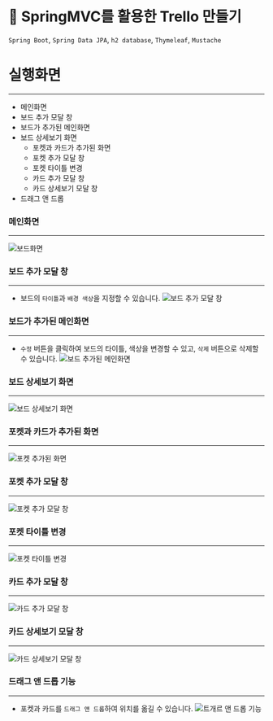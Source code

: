 # 🌻 SpringMVC를 활용한 Trello 만들기
`Spring Boot`, `Spring Data JPA`, `h2 database`, `Thymeleaf`, `Mustache`

# 실행화면

---
- 메인화면
- 보드 추가 모달 창
- 보드가 추가된 메인화면
- 보드 상세보기 화면 
    - 포켓과 카드가 추가된 화면
    - 포켓 추가 모달 창
    - 포켓 타이틀 변경
    - 카드 추가 모달 창
    - 카드 상세보기 모달 창 
- 드래그 앤 드롭

### 메인화면

---
![보드화면](src/main/resources/static/img/main_page.png)

### 보드 추가 모달 창

---
* 보드의 `타이틀`과 `배경 색상`을 지정할 수 있습니다.
![보드 추가 모달 창](src/main/resources/static/img/add_Board_modal.png)
 
### 보드가 추가된 메인화면

---
* `수정` 버튼을 클릭하여 보드의 타이틀, 색상을 변경할 수 있고, `삭제` 버튼으로 삭제할 수 있습니다.
![보드 추가된 메인화면](src/main/resources/static/img/main_page_with_boards.png)
  
### 보드 상세보기 화면

---
![보드 상세보기 화면](src/main/resources/static/img/board_detail.png)

### 포켓과 카드가 추가된 화면

---
![포켓 추가된 화면](src/main/resources/static/img/board_detail_with_pockets.png)

### 포켓 추가 모달 창

---
![포켓 추가 모달 창](src/main/resources/static/img/add_pocket_modal.png)

### 포켓 타이틀 변경

---
![포켓 타이틀 변경](src/main/resources/static/img/update_pocket_title.png)

### 카드 추가 모달 창

---
![카드 추가 모달 창](src/main/resources/static/img/add_card_modal.png)

### 카드 상세보기 모달 창

---
![카드 상세보기 모달 창](src/main/resources/static/img/show_card_detail.png)

### 드래그 앤 드롭 기능

---
* 포켓과 카드를 `드래그 앤 드롭`하여 위치를 옮길 수 있습니다.
![트개르 앤 드롭 기능](src/main/resources/static/img/drag_and_drop.png)